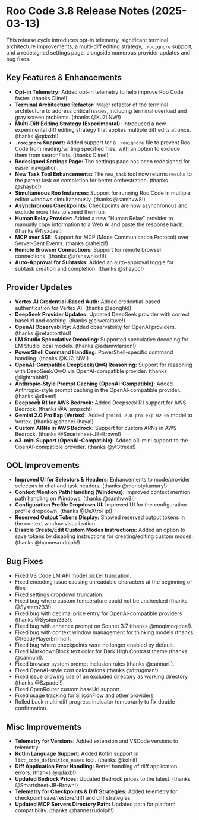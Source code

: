 # Roo Code 3.8 Release Notes (2025-03-13)

This release cycle introduces opt-in telemetry, significant terminal architecture improvements, a multi-diff editing strategy, `.rooignore` support, and a redesigned settings page, alongside numerous provider updates and bug fixes.

## Key Features & Enhancements

*   **Opt-in Telemetry:** Added opt-in telemetry to help improve Roo Code faster. (thanks Cline!)
*   **Terminal Architecture Refactor:** Major refactor of the terminal architecture to address critical issues, including terminal overload and gray screen problems. (thanks @KJ7LNW!)
*   **Multi-Diff Editing Strategy (Experimental):** Introduced a new experimental diff editing strategy that applies multiple diff edits at once. (thanks @qdaxb!)
*   **`.rooignore` Support:** Added support for a `.rooignore` file to prevent Roo Code from reading/writing specified files, with an option to exclude them from search/lists. (thanks Cline!)
*   **Redesigned Settings Page:** The settings page has been redesigned for easier navigation.
*   **New Task Tool Enhancements:** The `new_task` tool now returns results to the parent task on completion for better orchestration. (thanks @shaybc!)
*   **Simultaneous Roo Instances:** Support for running Roo Code in multiple editor windows simultaneously. (thanks @samhvw8!)
*   **Asynchronous Checkpoints:** Checkpoints are now asynchronous and exclude more files to speed them up.
*   **Human Relay Provider:** Added a new "Human Relay" provider to manually copy information to a Web AI and paste the response back. (thanks @NyxJae!)
*   **MCP over SSE:** Support for MCP (Mode Communication Protocol) over Server-Sent Events. (thanks @aheizi!)
*   **Remote Browser Connections:** Support for remote browser connections. (thanks @afshawnlotfi!)
*   **Auto-Approval for Subtasks:** Added an auto-approval toggle for subtask creation and completion. (thanks @shaybc!)

## Provider Updates

*   **Vertex AI Credential-Based Auth:** Added credential-based authentication for Vertex AI. (thanks @eonghk!)
*   **DeepSeek Provider Updates:** Updated DeepSeek provider with correct baseUrl and caching. (thanks @olweraltuve!)
*   **OpenAI Observability:** Added observability for OpenAI providers. (thanks @refactorthis!)
*   **LM Studio Speculative Decoding:** Supported speculative decoding for LM Studio local models. (thanks @adamwlarson!)
*   **PowerShell Command Handling:** PowerShell-specific command handling. (thanks @KJ7LNW!)
*   **OpenAI-Compatible DeepSeek/QwQ Reasoning:** Support for reasoning with DeepSeek/QwQ via OpenAI-compatible provider. (thanks @lightrabbit!)
*   **Anthropic-Style Prompt Caching (OpenAI-Compatible):** Added Anthropic-style prompt caching in the OpenAI-compatible provider. (thanks @dleen!)
*   **Deepseek R1 for AWS Bedrock:** Added Deepseek R1 support for AWS Bedrock. (thanks @ATempsch!)
*   **Gemini 2.0 Pro Exp (Vertex):** Added `gemini-2.0-pro-exp-02-05` model to Vertex. (thanks @shohei-ihaya!)
*   **Custom ARNs in AWS Bedrock:** Support for custom ARNs in AWS Bedrock. (thanks @Smartsheet-JB-Brown!)
*   **o3-mini Support (OpenAI-Compatible):** Added o3-mini support to the OpenAI-compatible provider. (thanks @yt3trees!)

## QOL Improvements

*   **Improved UI for Selectors & Headers:** Enhancements to mode/provider selectors in chat and task headers. (thanks @monotykamary!)
*   **Context Mention Path Handling (Windows):** Improved context mention path handling on Windows. (thanks @samhvw8!)
*   **Configuration Profile Dropdown UI:** Improved UI for the configuration profile dropdown. (thanks @DeXtroTip!)
*   **Reserved Output Tokens Display:** Showed reserved output tokens in the context window visualization.
*   **Disable Create/Edit Custom Modes Instructions:** Added an option to save tokens by disabling instructions for creating/editing custom modes. (thanks @hannesrudolph!)

## Bug Fixes

*   Fixed VS Code LM API model picker truncation.
*   Fixed encoding issue causing unreadable characters at the beginning of files.
*   Fixed settings dropdown truncation.
*   Fixed bug where custom temperature could not be unchecked (thanks @System233!).
*   Fixed bug with decimal price entry for OpenAI-compatible providers (thanks @System233!).
*   Fixed bug with enhance prompt on Sonnet 3.7 (thanks @moqimoqidea!).
*   Fixed bug with context window management for thinking models (thanks @ReadyPlayerEmma!).
*   Fixed bug where checkpoints were no longer enabled by default.
*   Fixed MarkdownBlock text color for Dark High Contrast theme (thanks @cannuri!).
*   Fixed browser system prompt inclusion rules (thanks @cannuri!).
*   Fixed OpenAI-style cost calculations (thanks @dtrugman!).
*   Fixed issue allowing use of an excluded directory as working directory (thanks @Szpadel!).
*   Fixed OpenRouter custom baseUrl support.
*   Fixed usage tracking for SiliconFlow and other providers.
*   Rolled back multi-diff progress indicator temporarily to fix double-confirmation.

## Misc Improvements

*   **Telemetry for Versions:** Added extension and VSCode versions to telemetry.
*   **Kotlin Language Support:** Added Kotlin support in `list_code_definition_names` tool. (thanks @kohii!)
*   **Diff Application Error Handling:** Better handling of diff application errors. (thanks @qdaxb!)
*   **Updated Bedrock Prices:** Updated Bedrock prices to the latest. (thanks @Smartsheet-JB-Brown!)
*   **Telemetry for Checkpoints & Diff Strategies:** Added telemetry for checkpoint save/restore/diff and diff strategies.
*   **Updated MCP Servers Directory Path:** Updated path for platform compatibility. (thanks @hannesrudolph!)